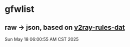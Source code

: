 # gfwlist
## raw -> json, based on [v2ray-rules-dat](https://github.com/Loyalsoldier/v2ray-rules-dat)
Sun May 18 06:00:55 AM CST 2025

